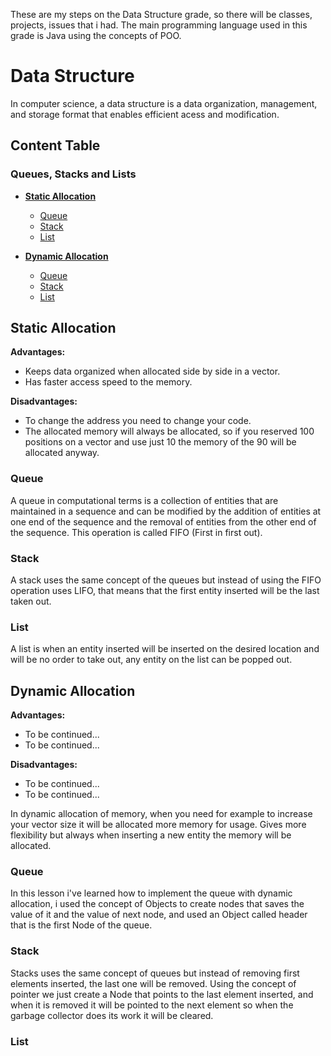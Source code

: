 These are my steps on the Data Structure grade, so there will be classes, projects, issues that i had. The main programming language used in this grade is Java using the concepts of POO.

# Data Structure

In computer science, a data structure is a data organization, management, and storage format that enables efficient acess and modification.


## Content Table

### **Queues, Stacks and Lists**

- [**Static Allocation**](#static-alloc)
	- [Queue](#static-queue)
	- [Stack](#static-stack)
	- [List](#static-list)
	
- [**Dynamic Allocation**](#dynamic-alloc)
	- [Queue](#dynamic-queue)
	- [Stack](#dynamic-stack)
	- [List](#dynamic-list)
	
## <div id="static-alloc" />Static Allocation

**Advantages:**
- Keeps data organized when allocated side by side in a vector.
- Has faster access speed to the memory.
	
**Disadvantages:**
- To change the address you need to change your code.
- The allocated memory will always be allocated, so if you reserved 100 positions on a vector and use just 10 the memory of the 90 will be allocated anyway.

### <div id="static-queue" />Queue

A queue in computational terms is a collection of entities that are maintained in a sequence and can be modified by the addition of entities at one end of the sequence and the removal of entities from the other end of the sequence. This operation is called FIFO (First in first out).

### <div id="static-stack" />Stack

A stack uses the same concept of the queues but instead of using the FIFO operation uses LIFO, that means that the first entity inserted will be the last taken out.

### <div id="static-list" />List

A list is when an entity inserted will be inserted on the desired location and will be no order to take out, any entity on the list can be popped out.

## <div id="dynamic-alloc" />Dynamic Allocation

**Advantages:**
- To be continued...
- To be continued...

**Disadvantages:**
- To be continued...
- To be continued...

In dynamic allocation of memory, when you need for example to increase your vector size it will be allocated more memory for usage. Gives more flexibility but always when inserting a new entity the memory will be allocated.

### <div id="dynamic-queue" />Queue

In this lesson i've learned how to implement the queue with dynamic allocation, i used the concept of Objects to create nodes that saves the value of it and the value of next node, and used an Object called header that is the first Node of the queue.

### <div id="dynamic-stack" />Stack

Stacks uses the same concept of queues but instead of removing first elements inserted, the last one will be removed. Using the concept of pointer we just create a Node that points to the last element inserted, and when it is removed it will be pointed to the next element so when the garbage collector does its work it will be cleared.

### <div id="dynamic-list" />List

